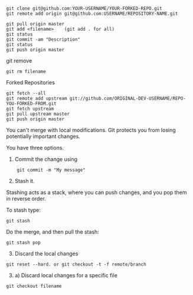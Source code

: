 ```git
git clone git@github.com:YOUR-USERNAME/YOUR-FORKED-REPO.git
git remote add origin git@github.com:USERNAME/REPOSITORY-NAME.git
```

```
git pull origin master
git add <filename>    (git add . for all)
git status
git commit -am "Description"
git status
git push origin master
```
git remove 
```
git rm filename
```
Forked Repositories 
```
git fetch --all
git remote add upstream git://github.com/ORIGINAL-DEV-USERNAME/REPO-YOU-FORKED-FROM.git
git fetch upstream
git pull upstream master
git push origin master
```
You can't merge with local modifications. Git protects you from losing potentially important changes.

You have three options.
1. Commit the change using
```
    git commit -m "My message"
```
2. Stash it.

Stashing acts as a stack, where you can push changes, and you pop them in reverse order.

To stash type:
```
git stash
```
Do the merge, and then pull the stash:
```
git stash pop
```
3. Discard the local changes
```
git reset --hard. or git checkout -t -f remote/branch
```
3. a) Discard local changes for a specific file
```
git checkout filename
```
